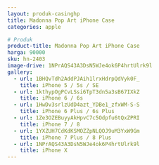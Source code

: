 ```yaml
---
layout: produk-casinghp
title: Madonna Pop Art iPhone Case
categories: apple

# Produk
product-title: Madonna Pop Art iPhone Case
harga: 90000
sku: hn-2403
image-drive: 1NPrAQS43A3DsN5WJe4ok6P4hrtUlrk9l
gallery:
  - url: 1BHQvTdh2AddPJAih1lrxHdrpQdVyk0F_
    title: iPhone 5 / 5s / SE
  - url: 1kthypOgPCvLSsi6TpT3dn5a3sB67IXkZ
    title: iPhone 6 / 6s
  - url: 1HwDv3srlzUdD4azt_YDBe1_zfxWM-S-S
    title: iPhone 6 Plus / 6s Plus
  - url: 1Ze3OZEBuyyAkHpvC7c5Odpfu6tQxZPRI
    title: iPhone 7 / 8
  - url: 1YXZUH7CdKdKSMOZZpNLQOJ9uM3YxW9Gm
    title: iPhone 7 Plus / 8 Plus
  - url: 1NPrAQS43A3DsN5WJe4ok6P4hrtUlrk9l
    title: iPhone X
---
```

